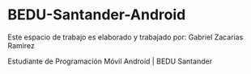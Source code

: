 # BEDU-Santander-Android

Este espacio de trabajo es elaborado y trabajado por:
Gabriel Zacarias Ramirez

Estudiante de Programación Móvil Android | BEDU Santander
